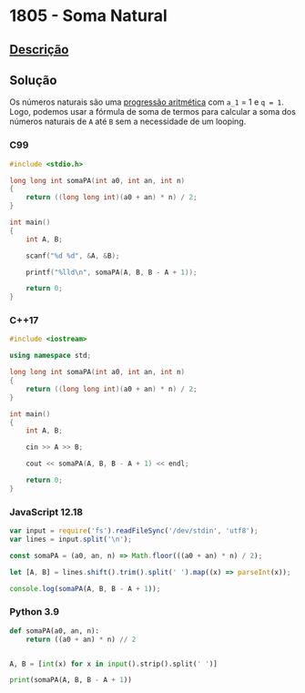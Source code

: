 # 1805 - Soma Natural

## [Descrição](https://www.beecrowd.com.br/judge/pt/problems/view/1805)

## Solução

Os números naturais são uma [progressão aritmética](../../../base-teorica/matematica/progressoes/README.md#progressão-aritmética) com `a_1` = 1 e `q = 1`. Logo, podemos usar a fórmula de soma de termos para calcular a soma dos números naturais de `A` até `B` sem a necessidade de um looping.

### C99
```c
#include <stdio.h>

long long int somaPA(int a0, int an, int n)
{
    return ((long long int)(a0 + an) * n) / 2;
}

int main()
{
    int A, B;

    scanf("%d %d", &A, &B);

    printf("%lld\n", somaPA(A, B, B - A + 1));

    return 0;
}
```

### C++17
```cpp
#include <iostream>

using namespace std;

long long int somaPA(int a0, int an, int n)
{
    return ((long long int)(a0 + an) * n) / 2;
}

int main()
{
    int A, B;

    cin >> A >> B;

    cout << somaPA(A, B, B - A + 1) << endl;

    return 0;
}
```

### JavaScript 12.18
```javascript
var input = require('fs').readFileSync('/dev/stdin', 'utf8');
var lines = input.split('\n');

const somaPA = (a0, an, n) => Math.floor(((a0 + an) * n) / 2);

let [A, B] = lines.shift().trim().split(' ').map((x) => parseInt(x));

console.log(somaPA(A, B, B - A + 1));
```

### Python 3.9
```python
def somaPA(a0, an, n):
    return ((a0 + an) * n) // 2


A, B = [int(x) for x in input().strip().split(' ')]

print(somaPA(A, B, B - A + 1))
```
